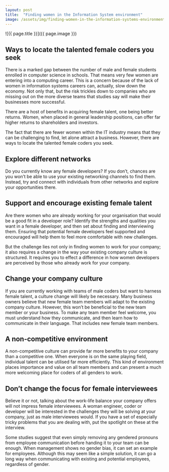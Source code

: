 ```yaml
---
layout: post
title:  "Finding women in the Information System environment"
image: /assets/img/finding-women-in-the-information-systems-environment.jpg
---
```


![{{ page.title }}]({{ page.image }})


## Ways to locate the talented female coders you seek
There is a marked gap between the number of male and female students enrolled in computer science in schools. That means very few women are entering into a computing career. This is a concern because of the lack of women in information systems careers can, actually, slow down the economy. Not only that, but the risk trickles down to companies who are missing out on the more diverse teams that studies say will make their businesses more successful.

There are a host of benefits in acquiring female talent, one being better returns. Women, when placed in general leadership positions, can offer far higher returns to shareholders and investors.

The fact that there are fewer women within the IT industry means that they can be challenging to find, let alone attract a business. However, there are ways to locate the talented female coders you seek.


## Explore different networks
Do you currently know any female developers? If you don’t, chances are you won’t be able to use your existing networking channels to find them. Instead, try and connect with individuals from other networks and explore your opportunities there.

## Support and encourage existing female talent
Are there women who are already working for your organisation that would be a good fit in a developer role? Identify the strengths and qualities you want in a female developer, and then set about finding and interviewing them. Ensuring that potential female developers feel supported and encouraged will help them to feel more comfortable with new challenges.

But the challenge lies not only in finding women to work for your company; it also requires a change in the way your existing company culture is structured. It requires you to effect a difference in how women developers are perceived by those who already work for your company.

## Change your company culture
If you are currently working with teams of male coders but want to harness female talent, a culture change will likely be necessary. Many business owners believe that new female team members will adapt to the existing company culture. However, this won’t be beneficial to the new team member or your business. To make any team member feel welcome, you must understand how they communicate, and then learn how to communicate in their language. That includes new female team members.

## A non-competitive environment
A non-competitive culture can provide far more benefits to your company than a competitive one. When everyone is on the same playing field, individual talent can be utilised far more efficiently. This kind of environment places importance and value on all team members and can present a much more welcoming place for coders of all genders to work.

## Don’t change the focus for female interviewees
Believe it or not, talking about the work-life balance your company offers will not impress female interviewees. A woman engineer, coder or developer will be interested in the challenges they will be solving at your company, just as male interviewees would. If you have a set of especially tricky problems that you are dealing with, put the spotlight on these at the interview.

Some studies suggest that even simply removing any gendered pronouns from employee communication before handing it to your team can be enough. When management shows no gender bias, it can set an example for employees. Although this may seem like a simple solution, it can go a long way when communicating with existing and potential employees, regardless of gender.

